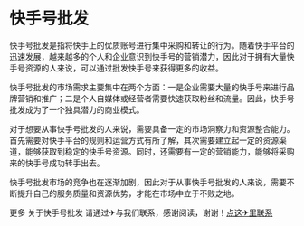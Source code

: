 # 快手号批发

快手号批发是指将快手上的优质账号进行集中采购和转让的行为。随着快手平台的迅速发展，越来越多的个人和企业意识到快手号的营销潜力，因此对于拥有大量快手号资源的人来说，可以通过批发快手号来获得更多的收益。

快手号批发的市场需求主要集中在两个方面：一是企业需要大量的快手号来进行品牌营销和推广；二是个人自媒体或经营者需要快速获取粉丝和流量。因此，快手号批发成为了一个独具潜力的商业模式。

对于想要从事快手号批发的人来说，需要具备一定的市场洞察力和资源整合能力。首先需要对快手平台的规则和运营方式有所了解，其次需要建立起一定的资源渠道，能够获取到稳定的快手号资源。同时，还需要有一定的营销能力，能够将采购来的快手号成功转手出去。

快手号批发市场的竞争也在逐渐加剧，因此对于从事快手号批发的人来说，需要不断提升自己的服务质量和资源优势，才能在市场中立于不败之地。

更多 关于快手号批发 请通过✈与我们联系，感谢阅读，谢谢！[点这✈里联系](https://ss.k02.cc)